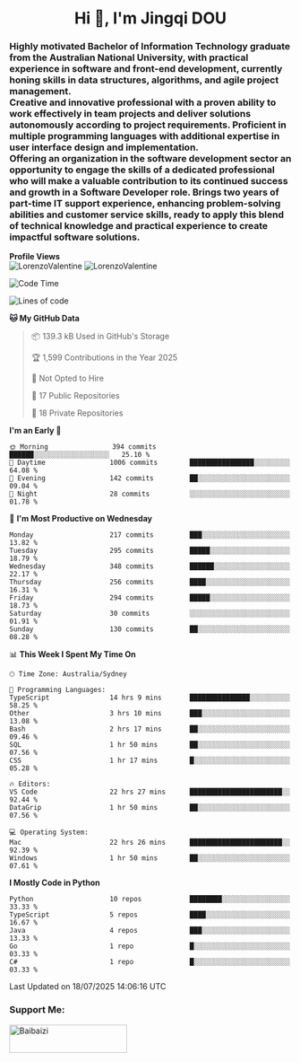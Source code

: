 <h1 align="center">Hi 👋, I'm Jingqi DOU</h1>
<h3 align="left">
Highly motivated Bachelor of Information Technology graduate from the Australian National University, with practical experience in software and front-end development, currently honing skills in data structures, algorithms, and agile project management. <br>
Creative and innovative professional with a proven ability to work effectively in team projects and deliver solutions autonomously according to project requirements. Proficient in multiple programming languages with additional expertise in user interface design and implementation. <br>
Offering an organization in the software development sector an opportunity to engage the skills of a dedicated professional who will make a valuable contribution to its continued success and growth in a Software Developer role. Brings two years of part-time IT support experience, enhancing problem-solving abilities and customer service skills, ready to apply this blend of technical knowledge and practical experience to create impactful software solutions. 
</h3>

**Profile Views**<br>
<img src="https://count.getloli.com/@LorenzoValentine?name=LorenzoValentine&theme=asoul&padding=7&offset=0&align=center&scale=2&pixelated=1&darkmode=auto&prefix=020315" alt="LorenzoValentine" theme="rule34" />
<img src="https://count.getloli.com/@LorenzoValentine?name=LorenzoValentine&theme=food&padding=7&offset=0&align=center&scale=2&pixelated=1&darkmode=auto&prefix=020315" alt="LorenzoValentine" theme="rule34" />
 

<!--START_SECTION:waka-->
![Code Time](http://img.shields.io/badge/Code%20Time-2%2C134%20hrs%206%20mins-blue)

![Lines of code](https://img.shields.io/badge/From%20Hello%20World%20I%27ve%20Written-321.2%20thousand%20lines%20of%20code-blue)

**🐱 My GitHub Data** 

> 📦 139.3 kB Used in GitHub's Storage 
 > 
> 🏆 1,599 Contributions in the Year 2025
 > 
> 🚫 Not Opted to Hire
 > 
> 📜 17 Public Repositories 
 > 
> 🔑 18 Private Repositories 
 > 
**I'm an Early 🐤** 

```text
🌞 Morning                394 commits         ██████░░░░░░░░░░░░░░░░░░░   25.10 % 
🌆 Daytime                1006 commits        ████████████████░░░░░░░░░   64.08 % 
🌃 Evening                142 commits         ██░░░░░░░░░░░░░░░░░░░░░░░   09.04 % 
🌙 Night                  28 commits          ░░░░░░░░░░░░░░░░░░░░░░░░░   01.78 % 
```
📅 **I'm Most Productive on Wednesday** 

```text
Monday                   217 commits         ███░░░░░░░░░░░░░░░░░░░░░░   13.82 % 
Tuesday                  295 commits         █████░░░░░░░░░░░░░░░░░░░░   18.79 % 
Wednesday                348 commits         ██████░░░░░░░░░░░░░░░░░░░   22.17 % 
Thursday                 256 commits         ████░░░░░░░░░░░░░░░░░░░░░   16.31 % 
Friday                   294 commits         █████░░░░░░░░░░░░░░░░░░░░   18.73 % 
Saturday                 30 commits          ░░░░░░░░░░░░░░░░░░░░░░░░░   01.91 % 
Sunday                   130 commits         ██░░░░░░░░░░░░░░░░░░░░░░░   08.28 % 
```


📊 **This Week I Spent My Time On** 

```text
🕑︎ Time Zone: Australia/Sydney

💬 Programming Languages: 
TypeScript               14 hrs 9 mins       ███████████████░░░░░░░░░░   58.25 % 
Other                    3 hrs 10 mins       ███░░░░░░░░░░░░░░░░░░░░░░   13.08 % 
Bash                     2 hrs 17 mins       ██░░░░░░░░░░░░░░░░░░░░░░░   09.46 % 
SQL                      1 hr 50 mins        ██░░░░░░░░░░░░░░░░░░░░░░░   07.56 % 
CSS                      1 hr 17 mins        █░░░░░░░░░░░░░░░░░░░░░░░░   05.28 % 

🔥 Editors: 
VS Code                  22 hrs 27 mins      ███████████████████████░░   92.44 % 
DataGrip                 1 hr 50 mins        ██░░░░░░░░░░░░░░░░░░░░░░░   07.56 % 

💻 Operating System: 
Mac                      22 hrs 26 mins      ███████████████████████░░   92.39 % 
Windows                  1 hr 50 mins        ██░░░░░░░░░░░░░░░░░░░░░░░   07.61 % 
```

**I Mostly Code in Python** 

```text
Python                   10 repos            ████████░░░░░░░░░░░░░░░░░   33.33 % 
TypeScript               5 repos             ████░░░░░░░░░░░░░░░░░░░░░   16.67 % 
Java                     4 repos             ███░░░░░░░░░░░░░░░░░░░░░░   13.33 % 
Go                       1 repo              █░░░░░░░░░░░░░░░░░░░░░░░░   03.33 % 
C#                       1 repo              █░░░░░░░░░░░░░░░░░░░░░░░░   03.33 % 
```




 Last Updated on 18/07/2025 14:06:16 UTC
<!--END_SECTION:waka-->

<!-- [![willianrod's wakatime stats](https://github-readme-stats.vercel.app/api/wakatime?username=lorenzoval2050)](https://github.com/anuraghazra/github-readme-stats) -->


<h3 align="left">Support Me:</h3>
<p><a href="https://www.buymeacoffee.com/Baibaizi"> <img align="left" src="https://cdn.buymeacoffee.com/buttons/v2/default-yellow.png" height="50" width="210" alt="Baibaizi" /></a></p><br><br>
